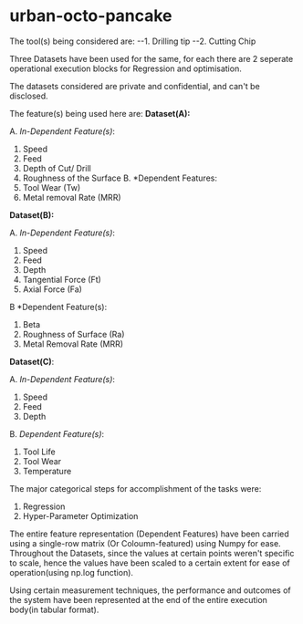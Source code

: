 # urban-octo-pancake

The tool(s) being considered are: 
--1. Drilling tip
--2. Cutting Chip

Three Datasets have been used for the same, for each there are 2 seperate operational execution blocks for Regression and optimisation.

The datasets considered are private and confidential, and can't be disclosed.

The feature(s) being used here are:
**Dataset(A):**

A. *In-Dependent Feature(s)*:
1. Speed
2. Feed
3. Depth of Cut/ Drill
4. Roughness of the Surface
B. *Dependent Features:
1. Tool Wear (Tw)
2. Metal removal Rate (MRR)

**Dataset(B):**

A. *In-Dependent Feature(s)*: 
1. Speed
2. Feed
3. Depth
4. Tangential Force (Ft)
5. Axial Force (Fa) 

B *Dependent Feature(s): 

1. Beta
2. Roughness of Surface (Ra)
3. Metal Removal Rate (MRR)

**Dataset(C)**:

A. *In-Dependent Feature(s)*: 
1. Speed
2. Feed
3. Depth 

B. *Dependent Feature(s)*: 

1. Tool Life
2. Tool Wear
3. Temperature

The major categorical steps for accomplishment of the tasks were: 
1. Regression
2. Hyper-Parameter Optimization 

The entire feature representation (Dependent Features) have been carried using a single-row matrix (Or Coloumn-featured) using Numpy for ease.
Throughout the Datasets, since the values at certain points weren't specific to scale, hence the values have been scaled to a certain extent for ease of operation(using np.log function).

Using certain measurement techniques, the performance and outcomes of the system have been represented at the end of the entire execution body(in tabular format).

